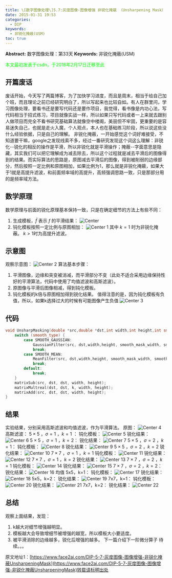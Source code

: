 ```yaml
---
title: \[数字图像处理\]5.7:灰度图像-图像增强 非锐化掩蔽 （Unsharpening Mask）
date: 2015-01-31 19:53
categories:
  - DIP
keywords:
  - 非锐化掩蔽(USM)
toc: true
---
```

**Abstract:** 数字图像处理：第33天
**Keywords:** 非锐化掩蔽(USM)
<!--more-->
<font color="00FF00">本文最初发表于csdn，于2018年2月17日迁移至此</font>
## 开篇废话
废话开始，今天写了两篇博客，为了加快学习进度，而且是周末，相当于给自己加个班，而且理论之前已经研究明白了，所以写起来也比较自如。有人在群里问，学习图像处理，要看书还是要写代码还是要作项目，我觉得，看书像是内功心法，写代码相当于招式练习，项目就像实战一样，所以如果只写代码或者一上来就去跟别人做项目而完全不看书研究基础算法就像空中楼阁，美丽但不牢固，更重要的是容易迷失自己，也就是走火入魔，个人观点，本人也在基础练习阶段，所以说这些没什么经验依据，只是自己的理解。
非锐化掩蔽，一开始感觉这个词好难接受，不知道要干嘛，google之发现线索不多，经过一番研究发现这个词这么理解：非锐化--锐化的相反的操作是平滑，所以非锐化就是平滑操作；掩蔽--字面意思是隐藏，其实我们可以把它理解成为减去除去，所以这个过程就是减去平滑后的图像得到的结果。而实际算法的思路是，原图减去平滑后的图像，得到被削弱的边缘部分，然后按照一定比例和原图相加，如果比例为1，那么就是非锐化掩蔽，如果大于1就是高提升滤波，和前面频率域的高提升，高频强调思路一致，只是那部分用的是频率域方法。

## 数学原理
数学原理与前面的锐化原理基本保持一致，只是在确定细节的方法上有些不同：
1. 生成模板，$\bar{f}$ 表示 $f$ 的平滑结果：
![Center][]
2. 钝化模板按照一定比例与原图相加：
![Center 1][]
其中 $k=1$ 时为非锐化掩蔽。
$k>1$时为高提升滤波。
## 示意图
观察示意图：
![Center 2][]
算法基本步骤：

1. 平滑图像，边缘和突变被消减，而平滑部分不变（此处不适合采用边缘保持性好的平滑算法，代码中使用了均值滤波和高斯滤波）。
2. 原图像与平滑后图像相减，得到钝化模板。
3. 钝化模板的k倍与原图相加得到锐化结果。
值得注意的是，因为钝化模板有负值，所以，如果k选择过大的时候有可能图像产生负值
![Center 3][]


## 代码

```c++
void UnsharpMasking(double *src,double *dst,int width,int height,int smooth_type,int smooth_mask_width,int smooth_mask_height,double gaussian_deta,double k){
    switch (smooth_type) {
        case SMOOTH_GAUSSIAN:
            GaussianFilter(src, dst,width,height, smooth_mask_width, smooth_mask_height,gaussian_deta);
            break;
        case SMOOTH_MEAN:
            MeanFilter(src, dst,width,height, smooth_mask_width, smooth_mask_height);
            break;
        default:
            break;
    }
    matrixSub(src, dst, dst, width, height);
    matrixMultreal(dst, dst, k, width, height);
    matrixAdd(src, dst, dst, width, height);
}
```

## 结果
实验结果，分别采用高斯滤波和均值滤波，作为平滑算法。
原图：
![Center 4][]
高斯滤波：
$5\times 5$ ，$\sigma=1$ ，$k=1$ ：
钝化模板：
![Center 5][]
锐化结果：
![Center 6][]
$5\times 5$ ，$\sigma=1$ ，$k=2$：
锐化结果：
![Center 7][]
$5\times 5$ ，$\sigma=2$ ，$k=1$：
钝化模板：
![Center 8][]
锐化结果：
![Center 9][]
$5\times 5$ ，$\sigma=2$ ，$k=2$
锐化结果：
![Center 10][]
$7\times 7$ ，$\sigma=1$ ，$k=1$
钝化模板：
![Center 11][]
锐化结果：
![Center 12][]
$7\times 7$ ，$\sigma=1$ ，$k=2$
锐化结果：
![Center 13][]
$7\times 7$ ，$\sigma=2$ ，$k=1$
钝化模板：
![Center 14][]
锐化结果：
![Center 15][]
$7\times 7$ ，$\sigma=2$ ，$k=2$：
锐化结果：
![Center 16][]
均值
5x5，k=1：
钝化模板：
![Center 17][]
锐化结果：
![Center 18][]
5x5，k=2：
锐化结果：
![Center 19][]
7x7，k=1：
钝化模板：
![Center 20][]
锐化结果：
![Center 21][]
7x7，k=2：
锐化结果：
![Center 22][]

## 总结
观察上面结果，发现：
1. k越大对细节增强越明显。
2. 模板越大会导致增细节被增强的越宽，所以模板大小要适度。
3. 被平滑消除的边缘越多，锐化后增强的越多。
下一篇介绍下一阶微分算子
待续。。。



[Center]: https://tony4ai-1251394096.cos.ap-hongkong.myqcloud.com/blog_images/DIP-5-7-灰度图像-图像增强-非锐化掩蔽UnsharpeningMask/20150131191926698.png
[Center 1]: https://tony4ai-1251394096.cos.ap-hongkong.myqcloud.com/blog_images/DIP-5-7-灰度图像-图像增强-非锐化掩蔽UnsharpeningMask/20150131191948722.png
[Center 2]: https://tony4ai-1251394096.cos.ap-hongkong.myqcloud.com/blog_images/DIP-5-7-灰度图像-图像增强-非锐化掩蔽UnsharpeningMask/20150131192302681.png
[Center 3]: https://tony4ai-1251394096.cos.ap-hongkong.myqcloud.com/blog_images/DIP-5-7-灰度图像-图像增强-非锐化掩蔽UnsharpeningMask/20150131193027406.png
[Center 4]: https://tony4ai-1251394096.cos.ap-hongkong.myqcloud.com/blog_images/DIP-5-7-灰度图像-图像增强-非锐化掩蔽UnsharpeningMask/20150131195559575.png
[Center 5]: https://tony4ai-1251394096.cos.ap-hongkong.myqcloud.com/blog_images/DIP-5-7-灰度图像-图像增强-非锐化掩蔽UnsharpeningMask/20150131193654958.jpg
[Center 6]: https://tony4ai-1251394096.cos.ap-hongkong.myqcloud.com/blog_images/DIP-5-7-灰度图像-图像增强-非锐化掩蔽UnsharpeningMask/20150131193714208.jpg
[Center 7]: https://tony4ai-1251394096.cos.ap-hongkong.myqcloud.com/blog_images/DIP-5-7-灰度图像-图像增强-非锐化掩蔽UnsharpeningMask/20150131193705422.jpg
[Center 8]: https://tony4ai-1251394096.cos.ap-hongkong.myqcloud.com/blog_images/DIP-5-7-灰度图像-图像增强-非锐化掩蔽UnsharpeningMask/20150131193752818.jpg
[Center 9]: https://tony4ai-1251394096.cos.ap-hongkong.myqcloud.com/blog_images/DIP-5-7-灰度图像-图像增强-非锐化掩蔽UnsharpeningMask/20150131193742612.jpg
[Center 10]: https://tony4ai-1251394096.cos.ap-hongkong.myqcloud.com/blog_images/DIP-5-7-灰度图像-图像增强-非锐化掩蔽UnsharpeningMask/20150131193814717.jpg
[Center 11]: https://tony4ai-1251394096.cos.ap-hongkong.myqcloud.com/blog_images/DIP-5-7-灰度图像-图像增强-非锐化掩蔽UnsharpeningMask/20150131194310450.jpg
[Center 12]: https://tony4ai-1251394096.cos.ap-hongkong.myqcloud.com/blog_images/DIP-5-7-灰度图像-图像增强-非锐化掩蔽UnsharpeningMask/20150131194329311.jpg
[Center 13]: https://tony4ai-1251394096.cos.ap-hongkong.myqcloud.com/blog_images/DIP-5-7-灰度图像-图像增强-非锐化掩蔽UnsharpeningMask/20150131194315486.jpg
[Center 14]: https://tony4ai-1251394096.cos.ap-hongkong.myqcloud.com/blog_images/DIP-5-7-灰度图像-图像增强-非锐化掩蔽UnsharpeningMask/20150131194402866.jpg
[Center 15]: https://tony4ai-1251394096.cos.ap-hongkong.myqcloud.com/blog_images/DIP-5-7-灰度图像-图像增强-非锐化掩蔽UnsharpeningMask/20150131194421883.jpg
[Center 16]: https://tony4ai-1251394096.cos.ap-hongkong.myqcloud.com/blog_images/DIP-5-7-灰度图像-图像增强-非锐化掩蔽UnsharpeningMask/20150131194427199.jpg
[Center 17]: https://tony4ai-1251394096.cos.ap-hongkong.myqcloud.com/blog_images/DIP-5-7-灰度图像-图像增强-非锐化掩蔽UnsharpeningMask/20150131194548229.jpg
[Center 18]: https://tony4ai-1251394096.cos.ap-hongkong.myqcloud.com/blog_images/DIP-5-7-灰度图像-图像增强-非锐化掩蔽UnsharpeningMask/20150131194538600.jpg
[Center 19]: https://tony4ai-1251394096.cos.ap-hongkong.myqcloud.com/blog_images/DIP-5-7-灰度图像-图像增强-非锐化掩蔽UnsharpeningMask/20150131194555994.jpg
[Center 20]: https://tony4ai-1251394096.cos.ap-hongkong.myqcloud.com/blog_images/DIP-5-7-灰度图像-图像增强-非锐化掩蔽UnsharpeningMask/20150131194611438.jpg
[Center 21]: https://tony4ai-1251394096.cos.ap-hongkong.myqcloud.com/blog_images/DIP-5-7-灰度图像-图像增强-非锐化掩蔽UnsharpeningMask/20150131194703562.jpg
[Center 22]: https://tony4ai-1251394096.cos.ap-hongkong.myqcloud.com/blog_images/DIP-5-7-灰度图像-图像增强-非锐化掩蔽UnsharpeningMask/20150131194721673.jpg





原文地址1：[https://www.face2ai.com/DIP-5-7-灰度图像-图像增强-非锐化掩蔽UnsharpeningMask](https://www.face2ai.com/DIP-5-7-灰度图像-图像增强-非锐化掩蔽UnsharpeningMask)转载请标明出处
